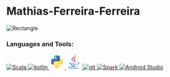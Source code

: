 # Mathias-Ferreira-Ferreira
![Rectangle](https://user-images.githubusercontent.com/35740463/114885390-36033080-9dcc-11eb-9003-29e472e3c8ff.jpg)
### Languages and Tools:
<p align="left">
    <a href="https://www.scala-lang.org/" target="_blank">
    <img
      src="https://www.scala-lang.org/resources/img/frontpage/scala-spiral.png"
      alt="Scala"
      width="40"
      height="40"
    />
  </a>
  <a href="https://kotlinlang.org" target="_blank">
    <img
      src="https://www.vectorlogo.zone/logos/kotlinlang/kotlinlang-icon.svg"
      alt="kotlin"
      width="40"
      height="40"
    />
  </a>
  <a href="https://www.python.org" target="_blank">
    <img
      src="https://raw.githubusercontent.com/devicons/devicon/master/icons/python/python-original.svg"
      alt="python"
      width="40"
      height="40"
    />
  </a>
  <a href="https://www.java.com" target="_blank">
    <img
      src="https://raw.githubusercontent.com/devicons/devicon/master/icons/java/java-original.svg"
      alt="java"
      width="40"
      height="40"
    />
  </a>
  <a href="https://git-scm.com/" target="_blank">
    <img
      src="https://www.vectorlogo.zone/logos/git-scm/git-scm-icon.svg"
      alt="git"
      width="40"
      height="40"
    />
  </a>
  <a href="https://spark.apache.org/" target="_blank">
    <img
      src="https://spark.apache.org/images/spark-logo-rev.svg"
      alt="Spark"
      width="40"
      height="40"
    />
  </a>

  <a href="https://www.android.com/intl/es_es/" target="_blank">
    <img
      src="https://lh3.googleusercontent.com/P5QMyNHTevjUPkQYYC1bo5-gBdJkwOqgXpIwL80JgIm4CO-yzK32OOX3pr7y8b9YNhXQZotdsgD7JLolmWZx5BkvEvZwofL7I8CLHBOINY5O09KlrQ=rwa-s0"
      alt="Android Studio"
      width="100"
      height="40"
    />
  </a>
